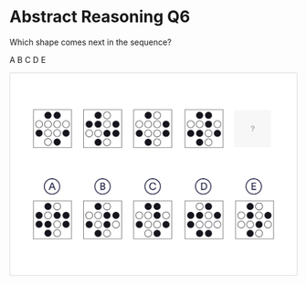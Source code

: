 # Abstract Reasoning Q6

Which shape comes next in the sequence?

 A
 B
 C
 D
 E

![ab_6](./images/ab_6.jpg)
